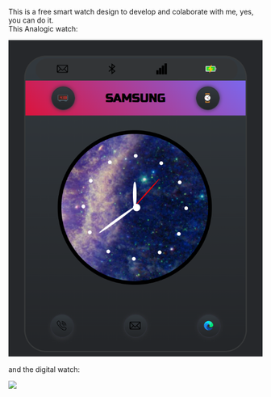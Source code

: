 <p>This is a free smart watch design to develop and colaborate with me, yes, you can do it.<br>
This Analogic watch:</p>
<img src="read1.png"></img><br><p>and the digital watch:</p><img src="read2.jpg"></img>
